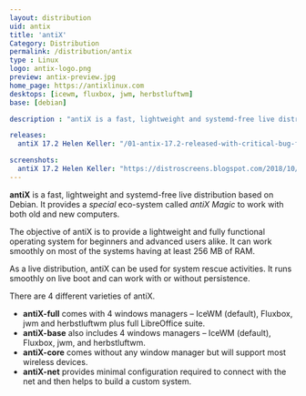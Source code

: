 ```yaml
---
layout: distribution
uid: antix
title: 'antiX'
Category: Distribution
permalink: /distribution/antix
type : Linux
logo: antix-logo.png
preview: antix-preview.jpg
home_page: https://antixlinux.com
desktops: [icewm, fluxbox, jwm, herbstluftwm]
base: [debian]

description : "antiX is a fast, lightweight and systemd-free live distribution based on Debian. It provides a special eco-system called *antiX Magic* to work with both old and new computers"

releases:
  antiX 17.2 Helen Keller: "/01-antix-17.2-released-with-critical-bug-fixes/"

screenshots:
  antiX 17.2 Helen Keller: "https://distroscreens.blogspot.com/2018/10/antix-172-helen-keller-screenshots.html"
---
```


**antiX** is a fast, lightweight and systemd-free live distribution based on Debian. It provides a *special* eco-system called *antiX Magic* to work with both old and new computers.

The objective of antiX is to provide a lightweight and fully functional operating system for beginners and advanced users alike. It can work smoothly on most of the systems having at least 256 MB of RAM.

As a live distribution, antiX can be used for system rescue activities. It runs smoothly on live boot and can work with or without persistence.

There are 4 different varieties of antiX.
- **antiX-full** comes with 4 windows managers – IceWM (default), Fluxbox, jwm and herbstluftwm plus full LibreOffice suite.
- **antiX-base** also includes 4 windows managers – IceWM (default), Fluxbox, jwm, and herbstluftwm.
- **antiX-core** comes without any window manager but will support most wireless devices.
- **antiX-net** provides minimal configuration required to connect with the net and then helps to build a custom system. 
